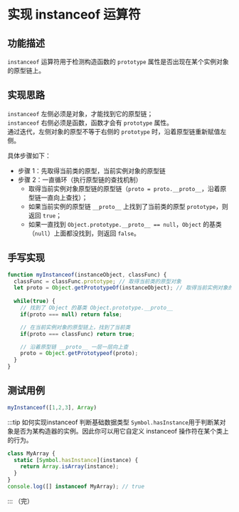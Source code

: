 # 实现 instanceof 运算符

## 功能描述

`instanceof` 运算符用于检测构造函数的 `prototype` 属性是否出现在某个实例对象的原型链上。

## 实现思路

`instanceof` 左侧必须是对象，才能找到它的原型链；  
`instanceof` 右侧必须是函数，函数才会有 `prototype` 属性。  
通过迭代，左侧对象的原型不等于右侧的 `prototype` 时，沿着原型链重新赋值左侧。

具体步骤如下：

* 步骤 1：先取得当前类的原型，当前实例对象的原型链
* 步骤 2：一直循环（执行原型链的查找机制）
  * 取得当前实例对象原型链的原型链（`proto = proto.__proto__`，沿着原型链一直向上查找）；
  * 如果当前实例的原型链 `__proto__` 上找到了当前类的原型 `prototype`，则返回 `true`；
  * 如果一直找到 `Object.prototype.__proto__ == null`，`Object` 的基类（`null`）上面都没找到，则返回 `false`。

## 手写实现

```javascript
function myInstanceof(instanceObject, classFunc) {
  classFunc = classFunc.prototype; // 取得当前类的原型对象
  let proto = Object.getPrototypeOf(instanceObject); // 取得当前实例对象的原型对象
  
  while(true) {
    // 找到了 Object 的基类 Object.prototype.__proto__
    if(proto === null) return false;

    // 在当前实例对象的原型链上，找到了当前类
    if(proto === classFunc) return true;

    // 沿着原型链 __proto__ 一层一层向上查
    proto = Object.getPrototypeof(proto);
  }
}
```

## 测试用例

```javascript
myInstanceof([1,2,3], Array)
```

:::tip 如何实现instanceof 判断基础数据类型
`Symbol.hasInstance`用于判断某对象是否为某构造器的实例。因此你可以用它自定义 instanceof 操作符在某个类上的行为。

```javascript
class MyArray {
  static [Symbol.hasInstance](instance) {
    return Array.isArray(instance);
  }
}
console.log([] instanceof MyArray); // true
```
:::
（完）
